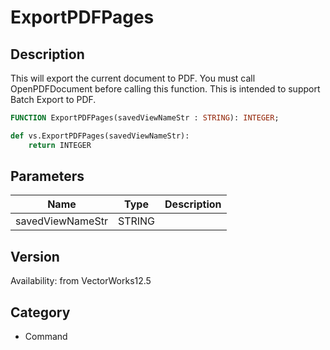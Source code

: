 # ExportPDFPages

## Description
This will export the current document to PDF.  You must call OpenPDFDocument before calling this function.  This is intended to support Batch Export to PDF.

```pascal
FUNCTION ExportPDFPages(savedViewNameStr : STRING): INTEGER;
```

```python
def vs.ExportPDFPages(savedViewNameStr):
    return INTEGER
```

## Parameters
|Name|Type|Description|
|---|---|---|
|savedViewNameStr|STRING|   |

## Version
Availability: from VectorWorks12.5

## Category
* Command

